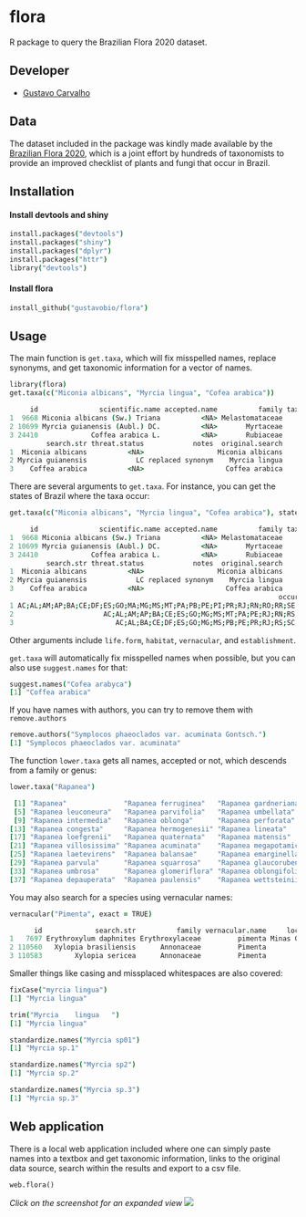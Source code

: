 flora
===

R package to query the Brazilian Flora 2020 dataset.

## Developer

+ [Gustavo Carvalho](https://github.com/gustavobio)

## Data

The dataset included in the package was kindly made available by the [Brazilian Flora 2020](http://floradobrasil.jbrj.gov.br), which is a joint effort by hundreds of taxonomists to provide an improved checklist of plants and fungi that occur in Brazil.

## Installation

#### Install devtools and shiny

```coffee
install.packages("devtools")
install.packages("shiny")
install.packages("dplyr")
install.packages("httr")
library("devtools")
```

#### Install flora

```coffee
install_github("gustavobio/flora")
```

## Usage

The main function is `get.taxa`, which will fix misspelled names, replace synonyms, and get taxonomic information for a vector of names.

```coffee
library(flora)
get.taxa(c("Miconia albicans", "Myrcia lingua", "Cofea arabica"))
```

```coffee
     id               scientific.name accepted.name          family taxon.rank taxon.status
1  9668 Miconia albicans (Sw.) Triana          <NA> Melastomataceae    species     accepted
2 10699 Myrcia guianensis (Aubl.) DC.          <NA>       Myrtaceae    species     accepted
3 24410             Coffea arabica L.          <NA>       Rubiaceae    species     accepted
         search.str threat.status            notes  original.search
1  Miconia albicans          <NA>                  Miconia albicans
2 Myrcia guianensis            LC replaced synonym    Myrcia lingua
3    Coffea arabica          <NA>                    Coffea arabica
```

There are several arguments to `get.taxa`. For instance, you can get the states of Brazil where the taxa occur:

```coffee
get.taxa(c("Miconia albicans", "Myrcia lingua", "Cofea arabica"), states = TRUE)
```

```coffee
     id               scientific.name accepted.name          family taxon.rank taxon.status
1  9668 Miconia albicans (Sw.) Triana          <NA> Melastomataceae    species     accepted
2 10699 Myrcia guianensis (Aubl.) DC.          <NA>       Myrtaceae    species     accepted
3 24410             Coffea arabica L.          <NA>       Rubiaceae    species     accepted
         search.str threat.status            notes  original.search
1  Miconia albicans          <NA>                  Miconia albicans
2 Myrcia guianensis            LC replaced synonym    Myrcia lingua
3    Coffea arabica          <NA>                    Coffea arabica
                                                                  occurrence
1 AC;AL;AM;AP;BA;CE;DF;ES;GO;MA;MG;MS;MT;PA;PB;PE;PI;PR;RJ;RN;RO;RR;SE;SP;TO
2                      AC;AL;AM;AP;BA;CE;ES;GO;MG;MS;MT;PA;PE;RJ;RN;RS;SC;SP
3                         AC;AL;BA;CE;DF;ES;GO;MG;MS;PB;PE;PR;RJ;RS;SC;SE;SP
```

Other arguments include `life.form`, `habitat`, `vernacular`, and `establishment`.

`get.taxa` will automatically fix misspelled names when possible, but you can also use `suggest.names` for that:

```coffee
suggest.names("Cofea arabyca")
[1] "Coffea arabica"
```

If you have names with authors, you can try to remove them with `remove.authors`

```coffee
remove.authors("Symplocos phaeoclados var. acuminata Gontsch.")
[1] "Symplocos phaeoclados var. acuminata"
```

The function `lower.taxa` gets all names, accepted or not, which descends from a family or genus:

```coffee
lower.taxa("Rapanea")
```

```coffee
 [1] "Rapanea"              "Rapanea ferruginea"   "Rapanea gardneriana"  "Rapanea guianensis"  
 [5] "Rapanea leuconeura"   "Rapanea parvifolia"   "Rapanea umbellata"    "Rapanea venosa"      
 [9] "Rapanea intermedia"   "Rapanea oblonga"      "Rapanea perforata"    "Rapanea schwackeana" 
[13] "Rapanea congesta"     "Rapanea hermogenesii" "Rapanea lineata"      "Rapanea lancifolia"  
[17] "Rapanea loefgrenii"   "Rapanea quaternata"   "Rapanea matensis"     "Rapanea villicaulis" 
[21] "Rapanea villosissima" "Rapanea acuminata"    "Rapanea megapotamica" "Rapanea lorentziana" 
[25] "Rapanea laetevirens"  "Rapanea balansae"     "Rapanea emarginella"  "Rapanea glazioviana" 
[29] "Rapanea parvula"      "Rapanea squarrosa"    "Rapanea glaucorubens" "Rapanea ovalifolia"  
[33] "Rapanea umbrosa"      "Rapanea glomeriflora" "Rapanea oblongifolia" "Rapanea lauriformis" 
[37] "Rapanea depauperata"  "Rapanea paulensis"    "Rapanea wettsteinii" 
```

You may also search for a species using vernacular names:

```coffee
vernacular("Pimenta", exact = TRUE)
```

```coffee
      id             search.str          family vernacular.name     locality
1   7697 Erythroxylum daphnites Erythroxylaceae         pimenta Minas Gerais
2 110560   Xylopia brasiliensis      Annonaceae         Pimenta         <NA>
3 110583        Xylopia sericea      Annonaceae         Pimenta         <NA>
```

Smaller things like casing and missplaced whitespaces are also covered:

```coffee
fixCase("myrcia lingua")
[1] "Myrcia lingua"

trim("Myrcia    lingua   ")
[1] "Myrcia lingua"

standardize.names("Myrcia sp01")
[1] "Myrcia sp.1"

standardize.names("Myrcia sp2")
[1] "Myrcia sp.2"

standardize.names("Myrcia sp.3")
[1] "Myrcia sp.3"
```
## Web application

There is a local web application included where one can simply paste names into a textbox and get taxonomic information, links to the original data source, search within the results and export to a csv file.

```
web.flora()
```
*Click on the screenshot for an expanded view*
![](http://i.imgur.com/pFaBQWI.png)